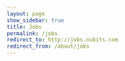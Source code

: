 ```yaml
---
layout: page
show_sidebar: true
title: Jobs
permalink: /jobs
redirect_to: http://jobs.nubits.com
redirect_from: /about/jobs
---
```

